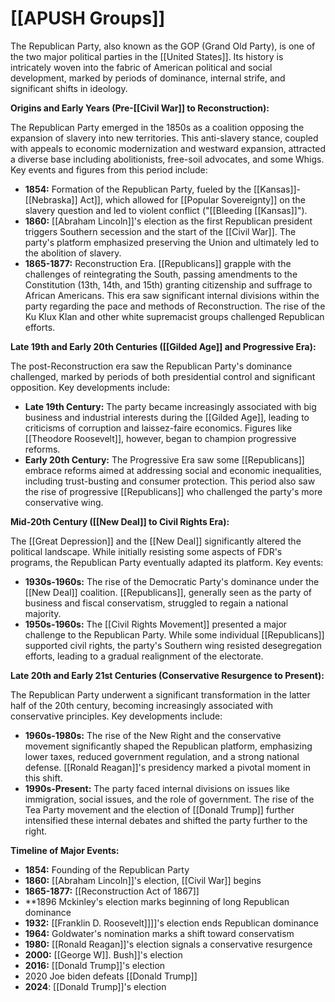 
# [[APUSH Groups]]

The Republican Party, also known as the GOP (Grand Old Party), is one of the two major political parties in the [[United States]].  Its history is intricately woven into the fabric of American political and social development, marked by periods of dominance, internal strife, and significant shifts in ideology.

**Origins and Early Years (Pre-[[Civil War]] to Reconstruction):**

The Republican Party emerged in the 1850s as a coalition opposing the expansion of slavery into new territories.  This anti-slavery stance, coupled with appeals to economic modernization and westward expansion, attracted a diverse base including abolitionists, free-soil advocates, and some Whigs.  Key events and figures from this period include:

* **1854:** Formation of the Republican Party, fueled by the [[Kansas]]-[[Nebraska]] Act]], which allowed for [[Popular Sovereignty]] on the slavery question and led to violent conflict ("[[Bleeding [[Kansas]]").
* **1860:** [[Abraham Lincoln]]'s election as the first Republican president triggers Southern secession and the start of the [[Civil War]].  The party's platform emphasized preserving the Union and ultimately led to the abolition of slavery.
* **1865-1877:** Reconstruction Era.  [[Republicans]] grapple with the challenges of reintegrating the South, passing amendments to the Constitution (13th, 14th, and 15th) granting citizenship and suffrage to African Americans. This era saw significant internal divisions within the party regarding the pace and methods of Reconstruction.  The rise of the Ku Klux Klan and other white supremacist groups challenged Republican efforts.

**Late 19th and Early 20th Centuries ([[Gilded Age]] and Progressive Era):**

The post-Reconstruction era saw the Republican Party's dominance challenged, marked by periods of both presidential control and significant opposition.  Key developments include:

* **Late 19th Century:** The party became increasingly associated with big business and industrial interests during the [[Gilded Age]], leading to criticisms of corruption and laissez-faire economics.  Figures like [[Theodore Roosevelt]], however, began to champion progressive reforms.
* **Early 20th Century:** The Progressive Era saw some [[Republicans]] embrace reforms aimed at addressing social and economic inequalities, including trust-busting and consumer protection.  This period also saw the rise of progressive [[Republicans]] who challenged the party's more conservative wing.

**Mid-20th Century ([[New Deal]] to Civil Rights Era):**

The [[Great Depression]] and the [[New Deal]] significantly altered the political landscape.  While initially resisting some aspects of FDR's programs, the Republican Party eventually adapted its platform.  Key events:

* **1930s-1960s:** The rise of the Democratic Party's dominance under the [[New Deal]] coalition. [[Republicans]], generally seen as the party of business and fiscal conservatism, struggled to regain a national majority.
* **1950s-1960s:**  The [[Civil Rights Movement]] presented a major challenge to the Republican Party. While some individual [[Republicans]] supported civil rights, the party's Southern wing resisted desegregation efforts, leading to a gradual realignment of the electorate.

**Late 20th and Early 21st Centuries (Conservative Resurgence to Present):**

The Republican Party underwent a significant transformation in the latter half of the 20th century, becoming increasingly associated with conservative principles.  Key developments include:

* **1960s-1980s:** The rise of the New Right and the conservative movement significantly shaped the Republican platform, emphasizing lower taxes, reduced government regulation, and a strong national defense.  [[Ronald Reagan]]'s presidency marked a pivotal moment in this shift.
* **1990s-Present:**  The party faced internal divisions on issues like immigration, social issues, and the role of government.  The rise of the Tea Party movement and the election of [[Donald Trump]] further intensified these internal debates and shifted the party further to the right.

**Timeline of Major Events:**

* **1854:** Founding of the Republican Party
* **1860:** [[Abraham Lincoln]]'s election, [[Civil War]] begins
* **1865-1877:** [[Reconstruction Act of 1867]]
* **1896 Mckinley's election marks beginning of long Republican dominance
* **1932:** [[Franklin D. Roosevelt]]]]'s election ends Republican dominance
* **1964:** Goldwater's nomination marks a shift toward conservatism
* **1980:** [[Ronald Reagan]]'s election signals a conservative resurgence
* **2000:** [[George W]]. Bush]]'s election
* **2016:** [[Donald Trump]]'s election
* 2020 Joe biden defeats [[Donald Trump]]
* **2024**: [[Donald Trump]]'s election


